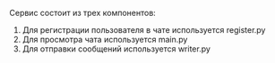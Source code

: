 Сервис состоит из трех компонентов:

1) Для регистрации пользователя в чате используется register.py
2) Для просмотра чата используется main.py
3) Для отправки сообщений используется writer.py